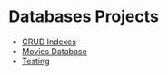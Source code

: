# Databases Projects

<ul>
  
  <li>
      <a href="https://github.com/Laura-ElenaOlaru/DB-Projects/tree/main/CRUD%20Indexes"> 
			   CRUD Indexes
      </a>
</li>
  
  <li>
      <a href="https://github.com/Laura-ElenaOlaru/DB-Projects/tree/main/Movies%20Database"> 
			  Movies Database
      </a>
</li>
	
<li>
      <a href="https://github.com/Laura-ElenaOlaru/DB-Projects/tree/main/Testing"> 
			 Testing
      </a>
</li>

</ul>
